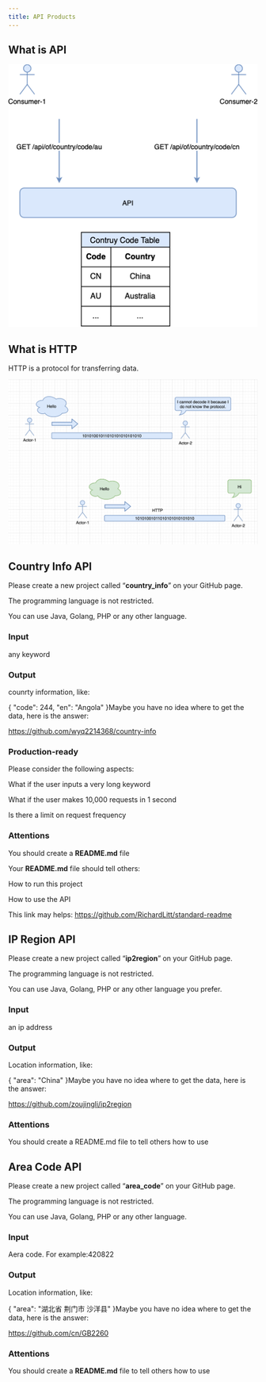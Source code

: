 ```yaml
---
title: API Products
---
```


## What is API

![](./images/11-API_Products_1.png)

## What is HTTP

HTTP is a protocol for transferring data.

![](./images/11-API_Products_2.png)

## Country Info API

Please create a new project called “**country_info**” on your GitHub page.

The programming language is not restricted.

You can use Java, Golang, PHP or any other language.

### Input

any keyword

### Output

counrty information, like:

{ "code": 244, "en": "Angola" }Maybe you have no idea where to get the data, here is the answer:

https://github.com/wyq2214368/country-info

### Production-ready

Please consider the following aspects:

What if the user inputs a very long keyword

What if the user makes 10,000 requests in 1 second

Is there a limit on request frequency

### Attentions

You should create a **README.md** file

Your **README.md** file should tell others:

How to run this project

How to use the API

This link may helps: https://github.com/RichardLitt/standard-readme

## IP Region API

Please create a new project called “**ip2region**” on your GitHub page.

The programming language is not restricted.

You can use Java, Golang, PHP or any other language you prefer.

### Input

an ip address

### Output

Location information, like:

{ "area": "China" }Maybe you have no idea where to get the data, here is the answer:

https://github.com/zoujingli/ip2region

### Attentions

You should create a README.md file to tell others how to use

## Area Code API

Please create a new project called “**area_code**” on your GitHub page.

The programming language is not restricted.

You can use Java, Golang, PHP or any other language.

### Input

Aera code. For example:420822

### Output

Location information, like:

{ "area": "湖北省 荆门市 沙洋县" }Maybe you have no idea where to get the data, here is the answer:

https://github.com/cn/GB2260

### Attentions

You should create a **README.md** file to tell others how to use
